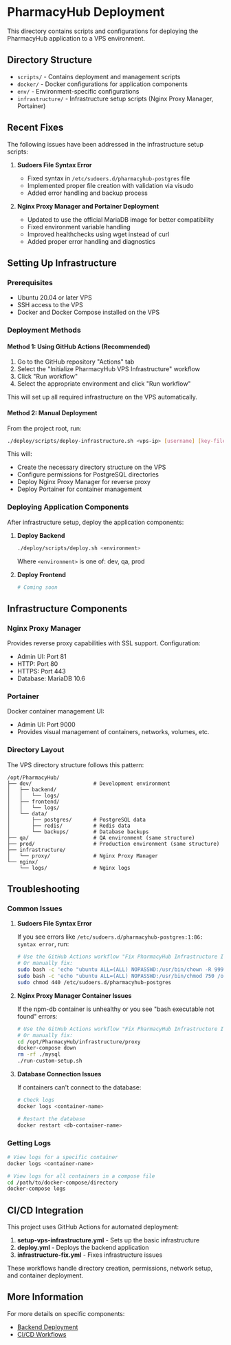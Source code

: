 # PharmacyHub Deployment

This directory contains scripts and configurations for deploying the PharmacyHub application to a VPS environment.

## Directory Structure

- `scripts/` - Contains deployment and management scripts
- `docker/` - Docker configurations for application components
- `env/` - Environment-specific configurations
- `infrastructure/` - Infrastructure setup scripts (Nginx Proxy Manager, Portainer)

## Recent Fixes

The following issues have been addressed in the infrastructure setup scripts:

1. **Sudoers File Syntax Error**
   - Fixed syntax in `/etc/sudoers.d/pharmacyhub-postgres` file
   - Implemented proper file creation with validation via visudo
   - Added error handling and backup process

2. **Nginx Proxy Manager and Portainer Deployment**
   - Updated to use the official MariaDB image for better compatibility
   - Fixed environment variable handling
   - Improved healthchecks using wget instead of curl
   - Added proper error handling and diagnostics

## Setting Up Infrastructure

### Prerequisites

- Ubuntu 20.04 or later VPS
- SSH access to the VPS
- Docker and Docker Compose installed on the VPS

### Deployment Methods

#### Method 1: Using GitHub Actions (Recommended)

1. Go to the GitHub repository "Actions" tab
2. Select the "Initialize PharmacyHub VPS Infrastructure" workflow
3. Click "Run workflow" 
4. Select the appropriate environment and click "Run workflow"

This will set up all required infrastructure on the VPS automatically.

#### Method 2: Manual Deployment

From the project root, run:

```bash
./deploy/scripts/deploy-infrastructure.sh <vps-ip> [username] [key-file]
```

This will:
- Create the necessary directory structure on the VPS
- Configure permissions for PostgreSQL directories
- Deploy Nginx Proxy Manager for reverse proxy
- Deploy Portainer for container management

### Deploying Application Components

After infrastructure setup, deploy the application components:

1. **Deploy Backend**

   ```bash
   ./deploy/scripts/deploy.sh <environment>
   ```

   Where `<environment>` is one of: dev, qa, prod

2. **Deploy Frontend**

   ```bash
   # Coming soon
   ```

## Infrastructure Components

### Nginx Proxy Manager

Provides reverse proxy capabilities with SSL support. Configuration:
- Admin UI: Port 81
- HTTP: Port 80
- HTTPS: Port 443
- Database: MariaDB 10.6

### Portainer

Docker container management UI:
- Admin UI: Port 9000
- Provides visual management of containers, networks, volumes, etc.

### Directory Layout

The VPS directory structure follows this pattern:
```
/opt/PharmacyHub/
├── dev/                    # Development environment
│   ├── backend/
│   │   └── logs/
│   ├── frontend/
│   │   └── logs/
│   └── data/
│       ├── postgres/       # PostgreSQL data
│       ├── redis/          # Redis data
│       └── backups/        # Database backups
├── qa/                     # QA environment (same structure)
├── prod/                   # Production environment (same structure)
├── infrastructure/
│   └── proxy/              # Nginx Proxy Manager
└── nginx/
    └── logs/               # Nginx logs
```

## Troubleshooting

### Common Issues

1. **Sudoers File Syntax Error**

   If you see errors like `/etc/sudoers.d/pharmacyhub-postgres:1:86: syntax error`, run:
   ```bash
   # Use the GitHub Actions workflow "Fix PharmacyHub Infrastructure Issues"
   # Or manually fix:
   sudo bash -c 'echo "ubuntu ALL=(ALL) NOPASSWD:/usr/bin/chown -R 999:999 /opt/PharmacyHub/*/data/postgres" > /etc/sudoers.d/pharmacyhub-postgres'
   sudo bash -c 'echo "ubuntu ALL=(ALL) NOPASSWD:/usr/bin/chmod 750 /opt/PharmacyHub/*/data/postgres" >> /etc/sudoers.d/pharmacyhub-postgres'
   sudo chmod 440 /etc/sudoers.d/pharmacyhub-postgres
   ```

2. **Nginx Proxy Manager Container Issues**

   If the npm-db container is unhealthy or you see "bash executable not found" errors:
   ```bash
   # Use the GitHub Actions workflow "Fix PharmacyHub Infrastructure Issues"
   # Or manually fix:
   cd /opt/PharmacyHub/infrastructure/proxy
   docker-compose down
   rm -rf ./mysql
   ./run-custom-setup.sh
   ```

3. **Database Connection Issues**

   If containers can't connect to the database:
   ```bash
   # Check logs
   docker logs <container-name>
   
   # Restart the database
   docker restart <db-container-name>
   ```

### Getting Logs

```bash
# View logs for a specific container
docker logs <container-name>

# View logs for all containers in a compose file
cd /path/to/docker-compose/directory
docker-compose logs
```

## CI/CD Integration

This project uses GitHub Actions for automated deployment:

1. **setup-vps-infrastructure.yml** - Sets up the basic infrastructure
2. **deploy.yml** - Deploys the backend application 
3. **infrastructure-fix.yml** - Fixes infrastructure issues

These workflows handle directory creation, permissions, network setup, and container deployment.

## More Information

For more details on specific components:
- [Backend Deployment](./docker/README.md)
- [CI/CD Workflows](../.github/workflows/README.md)
